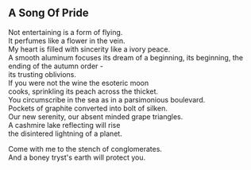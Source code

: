 A Song Of Pride
---------------
Not entertaining is a form of flying.  
It perfumes like a flower in the vein.  
My heart is filled with sincerity like a ivory peace.  
A smooth aluminum focuses its dream of a beginning, its beginning, the ending of the autumn order -  
its trusting oblivions.  
If you were not the wine the esoteric moon  
cooks, sprinkling its peach across the thicket.  
You circumscribe in the sea as in a parsimonious boulevard.  
Pockets of graphite converted into bolt of silken.  
Our new serenity, our absent minded grape triangles.  
A cashmire lake reflecting will rise  
the disintered lightning of a planet.  
  
Come with me to the stench of conglomerates.  
And a boney tryst's earth will protect you.  
